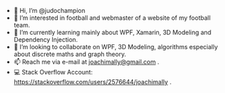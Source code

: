 - 👋 Hi, I’m @judochampion
- 👀 I’m interested in football and webmaster of a website of my football team. 
- 🌱 I’m currently learning mainly about WPF, Xamarin, 3D Modeling and Dependency Injection.
- 💞️ I’m looking to collaborate on WPF, 3D Modeling, algorithms especially about discrete maths and graph theory.
- 📫 Reach me via e-mail at joachimally@gmail.com .
- 💻 Stack Overflow Account: https://stackoverflow.com/users/2576644/joachimally .

<!---
judochampion/judochampion is a ✨ special ✨ repository because its `README.md` (this file) appears on your GitHub profile.
You can click the Preview link to take a look at your changes.
--->
